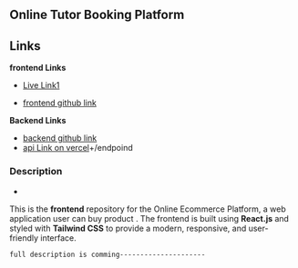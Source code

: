 
## Online Tutor Booking Platform

## Links

**frontend Links**

- [Live Link1](https://bespoke-syrniki-660018.netlify.app/)

- [frontend github link](https://github.com/kawsar334/Al_anud_client_side)

**Backend Links**
- [backend github link](https://github.com/kawsar334/Al_anud_server_side)
- [api Link on vercel](http://localhost:5000)+/endpoind 

### Description
- 
This is the **frontend** repository for the Online Ecommerce Platform, a web application user can buy product . The frontend is built using **React.js** and styled with **Tailwind CSS** to provide a modern, responsive, and user-friendly interface.

```
full description is comming---------------------
```